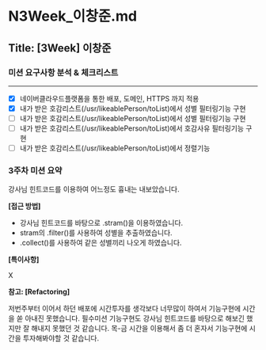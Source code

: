 # N3Week_이창준.md

## Title: [3Week] 이창준

### 미션 요구사항 분석 & 체크리스트

---

-[x] 네이버클라우드플랫폼을 통한 배포, 도메인, HTTPS 까지 적용
- [x] 내가 받은 호감리스트(/usr/likeablePerson/toList)에서 성별 필터링기능 구현
-[ ] 내가 받은 호감리스트(/usr/likeablePerson/toList)에서 성별 필터링기능 구현
-[ ] 내가 받은 호감리스트(/usr/likeablePerson/toList)에서 호감사유 필터링기능 구현
-[ ] 내가 받은 호감리스트(/usr/likeablePerson/toList)에서 정렬기능
### 3주차 미션 요약

강사님 힌트코드를 이용하여 어느정도 흉내는 내보았습니다.

**[접근 방법]**

- 강사님 힌트코드를 바탕으로 .stram()을 이용하였습니다.
- stram의 .filter()를 사용하여 성별을 추출하였습니다.
- .collect()를 사용하여 같은 성별끼리 나오게 하였습니다.


**[특이사항]**

X

**참고: [Refactoring]**

저번주부터 이어서 하던 배포에 시간투자를 생각보다 너무많이 하여서 기능구현에 시간을 쏟
아내진 못했습니다. 필수미션 기능구현도 강사님 힌트코드를 바탕으로 해보긴 했지만 잘 해내지
못했던 것 같습니다. 목-금 시간을 이용해서 좀 더 혼자서 기능구현에 시간을 투자해봐야할 것
같습니다.